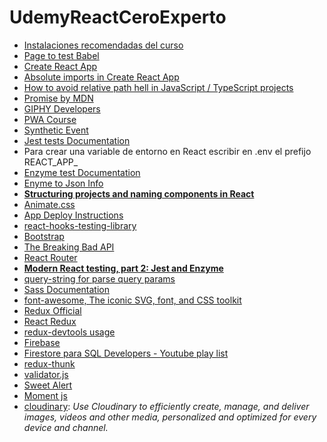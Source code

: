 # UdemyReactCeroExperto

* [Instalaciones recomendadas del curso](https://gist.github.com/Klerith/4a4abfd88a88b2d1f16efd95fea41362)
* [Page to test Babel](https://babeljs.io/)
* [Create React App](https://create-react-app.dev/)
* [Absolute imports in Create React App](https://dev.to/mr_frontend/absolute-imports-in-create-react-app-3ge8)
* [How to avoid relative path hell in JavaScript / TypeScript projects](https://goenning.net/2017/07/21/how-to-avoid-relative-path-hell-javascript-typescript-projects/)
* [Promise by MDN](https://developer.mozilla.org/en-US/docs/Web/JavaScript/Reference/Global_Objects/Promise)
* [GIPHY Developers](https://developers.giphy.com/)
* [PWA Course](https://codelabs.developers.google.com/dev-pwa-training/)
* [Synthetic Event](https://es.reactjs.org/docs/events.html)
* [Jest tests Documentation](https://jestjs.io/)
* Para crear una variable de entorno en React escribir en .env el prefijo REACT_APP_
* [Enzyme test Documentation](https://enzymejs.github.io/enzyme/)
* [Enyme to Json Info](https://www.npmjs.com/package/enzyme-to-json)
* **[Structuring projects and naming components in React](https://hackernoon.com/structuring-projects-and-naming-components-in-react-1261b6e18d76)**
* [Animate.css](https://animate.style/)
* [App Deploy Instructions](githubpages.md)
* [react-hooks-testing-library](https://react-hooks-testing-library.com/)
* [Bootstrap](https://getbootstrap.com/)
* [The Breaking Bad API](https://breakingbadapi.com/)
* [React Router](https://reactrouter.com/web/api/NavLink)
* **[Modern React testing, part 2: Jest and Enzyme](https://blog.sapegin.me/all/react-testing-2-jest-and-enzyme/)**
* [query-string for parse query params](https://www.npmjs.com/package/query-string)
* [Sass Documentation](https://sass-lang.com/documentation)
* [font-awesome, The iconic SVG, font, and CSS toolkit](https://cdnjs.com/libraries/font-awesome)
* [Redux Official](https://es.redux.js.org/)
* [React Redux](https://react-redux.js.org/)
* [redux-devtools usage](https://github.com/zalmoxisus/redux-devtools-extension#usage)
* [Firebase](https://firebase.google.com/)
* [Firestore para SQL Developers - Youtube play list](https://www.youtube.com/playlist?list=PLCKuOXG0bPi29EkcAuVCln9ISbExcQk66)
* [redux-thunk](https://www.npmjs.com/package/redux-thunk)
* [validator.js](https://www.npmjs.com/package/validator)
* [Sweet Alert](https://sweetalert2.github.io/)
* [Moment js](https://momentjs.com/)
* [cloudinary](https://cloudinary.com/): *Use Cloudinary to efficiently create, manage, and deliver images, videos and other media, personalized and optimized for every device and channel.*